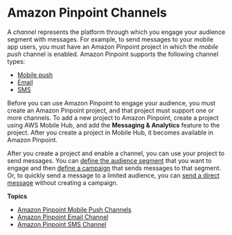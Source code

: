 # Amazon Pinpoint Channels<a name="channels"></a>

A *channel* represents the platform through which you engage your audience segment with messages\. For example, to send messages to your mobile app users, you must have an Amazon Pinpoint project in which the *mobile push* channel is enabled\. Amazon Pinpoint supports the following channel types:
+ [Mobile push](channels-mobile.md)
+ [Email](channels-email.md)
+ [SMS](channels-sms.md)

Before you can use Amazon Pinpoint to engage your audience, you must create an Amazon Pinpoint project, and that project must support one or more channels\. To add a new project to Amazon Pinpoint, create a project using AWS Mobile Hub, and add the **Messaging & Analytics** feature to the project\. After you create a project in Mobile Hub, it becomes available in Amazon Pinpoint\.

After you create a project and enable a channel, you can use your project to send messages\. You can [define the audience segment](segments.md) that you want to engage and then [define a campaign](campaigns.md) that sends messages to that segment\. Or, to quickly send a message to a limited audience, you can [send a direct message](messages.md) without creating a campaign\.

**Topics**
+ [Amazon Pinpoint Mobile Push Channels](channels-mobile.md)
+ [Amazon Pinpoint Email Channel](channels-email.md)
+ [Amazon Pinpoint SMS Channel](channels-sms.md)